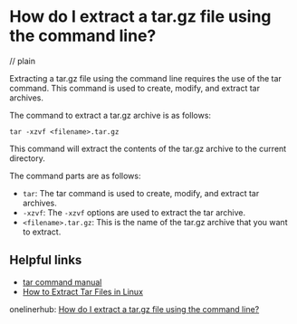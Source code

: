 # How do I extract a tar.gz file using the command line?
// plain

Extracting a tar.gz file using the command line requires the use of the tar command. This command is used to create, modify, and extract tar archives.

The command to extract a tar.gz archive is as follows:

```
tar -xzvf <filename>.tar.gz
```

This command will extract the contents of the tar.gz archive to the current directory.

The command parts are as follows:

- `tar`: The tar command is used to create, modify, and extract tar archives.
- `-xzvf`: The `-xzvf` options are used to extract the tar archive.
- `<filename>.tar.gz`: This is the name of the tar.gz archive that you want to extract.

## Helpful links

- [tar command manual](https://www.gnu.org/software/tar/manual/html_node/tar_25.html)
- [How to Extract Tar Files in Linux](https://www.howtogeek.com/248780/how-to-extract-tar-files-in-linux/)

onelinerhub: [How do I extract a tar.gz file using the command line?](https://onelinerhub.com/cli-tar/how-do-i-extract-a-tar-gz-file-using-the-command-line-1687280720)